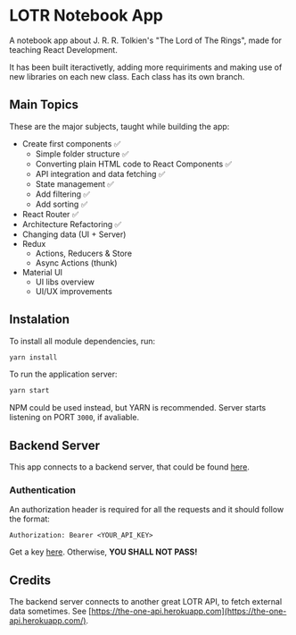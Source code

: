 # LOTR Notebook App
A notebook app about J. R. R. Tolkien's "The Lord of The Rings", made for teaching React Development.

It has been built iteractivetly, adding more requiriments and making use of new libraries on each new class. Each class has its own branch.

## Main Topics

These are the major subjects, taught while building the app:

- Create first components :white_check_mark:
  - Simple folder structure :white_check_mark:
  - Converting plain HTML code to React Components :white_check_mark:
  - API integration and data fetching :white_check_mark:
  - State management :white_check_mark:
  - Add filtering :white_check_mark:
  - Add sorting :white_check_mark:
- React Router :white_check_mark:
- Architecture Refactoring :white_check_mark:
- Changing data (UI + Server)
- Redux
  - Actions, Reducers & Store
  - Async Actions (thunk)
- Material UI
  - UI libs overview
  - UI/UX improvements

## Instalation

To install all module dependencies, run:
```sh
yarn install
```

To run the application server:
```sh
yarn start
```

NPM could be used instead, but YARN is recommended. Server  starts listening on PORT `3000`, if avaliable.

## Backend Server

This app connects to a backend server, that could be found [here](https://github.com/romerorocha/lotr-notebook-server).

### Authentication

An authorization header is required for all the requests and it should follow the format:
```
Authorization: Bearer <YOUR_API_KEY>
```

Get a key [here](https://the-one-api.herokuapp.com/sign-up). Otherwise, **YOU SHALL NOT PASS!**

## Credits

The backend server connects to another great LOTR API, to fetch external data sometimes. See [https://the-one-api.herokuapp.com](https://the-one-api.herokuapp.com/).
